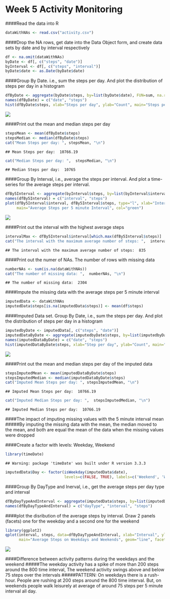 # Week 5 Activity Monitoring



####Read the data into R

```r
dataWithNAs <- read.csv("activity.csv")
```

####Drop the NA rows, get date into the Data Object form, and create data sets by date and by interval respectively

```r
df <- na.omit(dataWithNAs)
byDate <- df[, c("steps", "date")] 
byInterval <- df[, c("steps", "interval")]
byDate$date <- as.Date(byDate$date)
```

####Group By Date. i.e., sum the steps per day.  And plot the distribution of steps per day in a histogram

```r
dfByDate <- aggregate(byDate$steps, by=list(byDate$date), FUN=sum, na.rm=TRUE)
names(dfByDate) = c("date", "steps")
hist(dfByDate$steps, xlab="Steps per day", ylab="Count", main="Steps per Day", col="red")
```

![](activity_files/figure-html/GroupByDate-1.png)<!-- -->

####Print out the mean and median steps per day

```r
stepsMean <- mean(dfByDate$steps)        
stepsMedian <- median(dfByDate$steps)    
cat("Mean Steps per day: ", stepsMean, "\n")
```

```
## Mean Steps per day:  10766.19
```

```r
cat("Median Steps per day: ",  stepsMedian, "\n")
```

```
## Median Steps per day:  10765
```

####Group By Interval, i.e., average the steps per interval. And plot a time-series for the average steps per interval.

```r
dfBy5Interval <- aggregate(byInterval$steps, by=list(byInterval$interval), FUN=mean, na.rm=TRUE)
names(dfBy5Interval) = c("interval", "steps")
plot(dfBy5Interval$interval, dfBy5Interval$steps, type="l", xlab="Interval", ylab="Average Steps", 
     main="Average Steps per 5 minute Interval", col="green")
```

![](activity_files/figure-html/GroupByInterval-1.png)<!-- -->

####Print out the interval with the highest average steps

```r
intervalMax <- dfBy5Interval$interval[which.max(dfBy5Interval$steps)]
cat("The interval with the maximum average number of steps: ",  intervalMax, "\n")
```

```
## The interval with the maximum average number of steps:  835
```

####Print out the numer of NAs.  The number of rows with missing data

```r
numberNAs <- sum(is.na(dataWithNAs))
cat("The number of missing data: ",  numberNAs, "\n")
```

```
## The number of missing data:  2304
```

####Impute the missing data with the average steps per 5 minute interval

```r
imputedData <- dataWithNAs
imputedData$steps[is.na(imputedData$steps)] <- mean(df$steps)  
```

####Imputed Data set. Group By Date, i.e., sum the steps per day.  And plot the distribution of steps per day in a histogram

```r
imputedbyDate <- imputedData[, c("steps", "date")]
imputedDataByDate <- aggregate(imputedbyDate$steps, by=list(imputedbyDate$date), FUN=sum, na.rm=TRUE)
names(imputedDataByDate) = c("date", "steps")
hist(imputedDataByDate$steps, xlab="Step per day", ylab="Count", main="Steps per Day (Imputed)", col="red")
```

![](activity_files/figure-html/GroupByDateImpute-1.png)<!-- -->

####Print out the mean and median steps per day of the imputed data

```r
stepsImputedMean <- mean(imputedDataByDate$steps)        
stepsImputedMedian <- median(imputedDataByDate$steps)    
cat("Imputed Mean Steps per day: ", stepsImputedMean, "\n")
```

```
## Imputed Mean Steps per day:  10766.19
```

```r
cat("Imputed Median Steps per day: ",  stepsImputedMedian, "\n")
```

```
## Imputed Median Steps per day:  10766.19
```
####The impact of imputing missing values with the 5 minute interval mean
#####By imputing the missing data with the mean, the median moved to the mean, and both are equal the mean of the data when the missing values were dropped

####Create a factor with levels: Weekday, Weekend

```r
library(timeDate)
```

```
## Warning: package 'timeDate' was built under R version 3.3.3
```

```r
imputedData$Day <- factor(isWeekday(imputedData$date), 
                          levels=c(FALSE, TRUE), labels=c('Weekend', 'Weekday')) 
```

####Group By DayType and Inerval, i.e., get the average steps per day type and interval

```r
dfByDayTypeAndInterval <- aggregate(imputedData$steps, by=list(imputedData$Day,imputedData$interval), FUN=mean, na.rm=TRUE)
names(dfByDayTypeAndInterval) = c("dayType", "interval", "steps")
```

####plot the disribution of the average steps by interval. Draw 2 panels (facets) one for the weekday and a second one for the weekend

```r
library(ggplot2)
qplot(interval, steps, data=dfByDayTypeAndInterval, xlab="Interval", ylab="Average Steps",
      main="Average Steps on Weekdays and Weekends", geom="line", facets=dayType ~ .)
```

![](activity_files/figure-html/Plot2Panels-1.png)<!-- -->

####Difference between activity patterns during the weekdays and the weekend
#####The weekday activity has a spike of more than 200 steps around the 800 time interval, The weekend activity swings above and below 75 steps over the intervals
#####PATTERN: On weekdays there is a rush-hour. People are rushing at 200 steps around the 800 time interval. But, on weekends people walk leisurely at average of around 75 steps per 5 minute interval all day.


